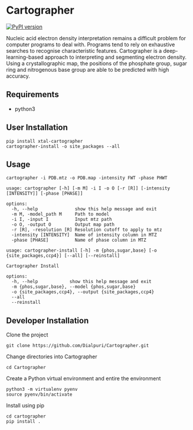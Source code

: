 # Cartographer

[![PyPI version](https://badge.fury.io/py/xtal-cartographer.svg)](https://badge.fury.io/py/xtal-cartographer)

Nucleic acid electron density interpretation remains a difficult problem for computer programs to deal with. Programs tend to rely on exhaustive searches to recognise characteristic features. Cartographer is a deep-learning-based approach to interpreting and segmenting electron density. Using a crystallographic map, the positions of the phosphate group, sugar ring and nitrogenous base group are able to be predicted with high accuracy. 

## Requirements
- python3

## User Installation 
```
pip install xtal-cartographer
cartographer-install -o site_packages --all
```

## Usage

```
cartographer -i PDB.mtz -o PDB.map -intensity FWT -phase PHWT
```


```
usage: cartographer [-h] [-m M] -i I -o O [-r [R]] [-intensity [INTENSITY]] [-phase [PHASE]]

options:
  -h, --help              show this help message and exit
  -m M, -model_path M     Path to model
  -i I, -input I          Input mtz path
  -o O, -output O         Output map path 
  -r [R], -resolution [R] Resolution cutoff to apply to mtz
  -intensity [INTENSITY]  Name of intensity column in MTZ
  -phase [PHASE]          Name of phase column in MTZ
```

```
usage: cartographer-install [-h] -m {phos,sugar,base} [-o {site_packages,ccp4}] [--all] [--reinstall]

Cartographer Install

options:
  -h, --help            show this help message and exit
  -m {phos,sugar,base}, --model {phos,sugar,base}
  -o {site_packages,ccp4}, --output {site_packages,ccp4}
  --all
  --reinstall
```

## Developer Installation 
Clone the project

```
git clone https://github.com/Dialpuri/Cartographer.git
```

Change directories into Cartographer

```
cd Cartographer
```

Create a Python virtual environment and entire the environment

```
python3 -m virtualenv pyenv
source pyenv/bin/activate
```
Install using pip

```
cd cartographer
pip install .
```

